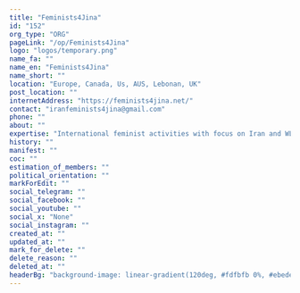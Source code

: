 ```yaml
---
title: "Feminists4Jina"
id: "152"
org_type: "ORG"
pageLink: "/op/Feminists4Jina"
logo: "logos/temporary.png"
name_fa: ""
name_en: "Feminists4Jina"
name_short: ""
location: "Europe, Canada, Us, AUS, Lebonan, UK"
post_location: ""
internetAddress: "https://feminists4jina.net/"
contact: "iranfeminists4jina@gmail.com"
phone: ""
about: ""
expertise: "International feminist activities with focus on Iran and WLF movement"
history: ""
manifest: ""
coc: ""
estimation_of_members: ""
political_orientation: ""
markForEdit: ""
social_telegram: ""
social_facebook: ""
social_youtube: ""
social_x: "None"
social_instagram: ""
created_at: ""
updated_at: ""
mark_for_delete: ""
delete_reason: ""
deleted_at: ""
headerBg: "background-image: linear-gradient(120deg, #fdfbfb 0%, #ebedee 100%);"
---
```


